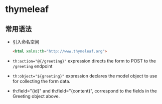 # thymeleaf

## 常用语法

* 引入命名空间

  ```html
  <html xmlns:th="http://www.thymeleaf.org"> 
  ```

* `th:action="@{/greeting}"` expression directs the form to POST to the `/greeting` endpoint

* `th:object="${greeting}"` expression declares the model object to use for collecting the form data. 

* th:field="{id}" and th:field="{content}", correspond to the fields in the Greeting object above.